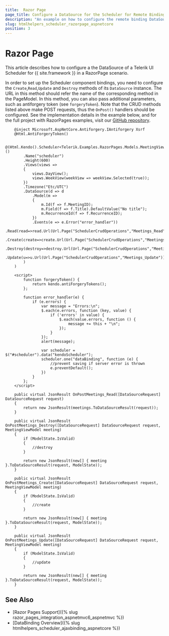 ```yaml
---
title:  Razor Page
page_title: Configure a DataSource for the Scheduler for Remote Binding in Razor Page.
description: "An example on how to configure the remote binding DataSource to populate the Telerik UI Scheduler component for {{ site.framework }} in a Razor Page using CRUD Operations."
slug: htmlhelpers_scheduler_razorpage_aspnetcore
position: 3
---
```


# Razor Page

This article describes how to configure a the DataSource of a Telerik UI Scheduler for {{ site.framework }} in a RazorPage scenario.

In order to set up the Scheduler component bindings, you need to configure the `Create`,`Read`,`Update` and `Destroy` methods of its `DataSource` instance. The URL in this method should refer the name of the corresponding method in the PageModel. In this method, you can also pass additional parameters, such as antiforgery token (see `forgeryToken`). Note that the CRUD methods listed above make POST requests, thus the `OnPost()` handlers should be configured. See the implementation details in the example below, and for the full project with RazorPages examples, visit our [GitHub repository](https://github.com/telerik/ui-for-aspnet-core-examples/tree/master/Telerik.Examples.RazorPages).

```tab-HtmlHelper(csthml)        
    @inject Microsoft.AspNetCore.Antiforgery.IAntiforgery Xsrf
    @Html.AntiForgeryToken()

    @(Html.Kendo().Scheduler<Telerik.Examples.RazorPages.Models.MeetingViewModel>()
        .Name("scheduler")
        .Height(600)
        .Views(views =>
        {
            views.DayView();
            views.WeekView(weekView => weekView.Selected(true));
        })
        .Timezone("Etc/UTC")
        .DataSource(d => d
            .Model(m =>
            {
                m.Id(f => f.MeetingID);
                m.Field(f => f.Title).DefaultValue("No title");
                m.RecurrenceId(f => f.RecurrenceID);
            })
            .Events(e => e.Error("error_handler"))
            .Read(read=>read.Url(Url.Page("SchedulerCrudOperations","Meetings_Read")).Data("forgeryToken"))
            .Create(create=>create.Url(Url.Page("SchedulerCrudOperations","Meetings_Create")).Data("forgeryToken"))
            .Destroy(destroy=>destroy.Url(Url.Page("SchedulerCrudOperations","Meetings_Destroy")).Data("forgeryToken"))
            .Update(u=>u.Url(Url.Page("SchedulerCrudOperations","Meetings_Update")).Data("forgeryToken"))
        )
    )

    <script>
        function forgeryToken() {
            return kendo.antiForgeryTokens();
        };

        function error_handler(e) {
            if (e.errors) {
                var message = "Errors:\n";
                $.each(e.errors, function (key, value) {
                    if ('errors' in value) {
                        $.each(value.errors, function () {
                            message += this + "\n";
                        });
                    }
                });
                alert(message);

                var scheduler = $("#scheduler").data("kendoScheduler");
                scheduler.one("dataBinding", function (e) {
                    //prevent saving if server error is thrown
                    e.preventDefault();
                })
            }
        };
    </script>
```
```tab-PageModel(cshtml.cs)
    public virtual JsonResult OnPostMeetings_Read([DataSourceRequest] DataSourceRequest request)
    {
        return new JsonResult(meetings.ToDataSourceResult(request));
    }

    public virtual JsonResult OnPostMeetings_Destroy([DataSourceRequest] DataSourceRequest request, MeetingViewModel meeting)
    {
        if (ModelState.IsValid)
        {
            //destroy
        }

        return new JsonResult(new[] { meeting }.ToDataSourceResult(request, ModelState));
    }

    public virtual JsonResult OnPostMeetings_Create([DataSourceRequest] DataSourceRequest request, MeetingViewModel meeting)
    {
        if (ModelState.IsValid)
        {
            //create
        }

        return new JsonResult(new[] { meeting }.ToDataSourceResult(request, ModelState));
    }

    public virtual JsonResult OnPostMeetings_Update([DataSourceRequest] DataSourceRequest request, MeetingViewModel meeting)
    {
        if (ModelState.IsValid)
        {
            //update
        }

        return new JsonResult(new[] { meeting }.ToDataSourceResult(request, ModelState));
    }
```

## See Also

* [Razor Pages Support]({% slug razor_pages_integration_aspnetmvc6_aspnetmvc %})
* [DataBinding Overview]({% slug htmlhelpers_scheduler_ajaxbinding_aspnetcore %})
